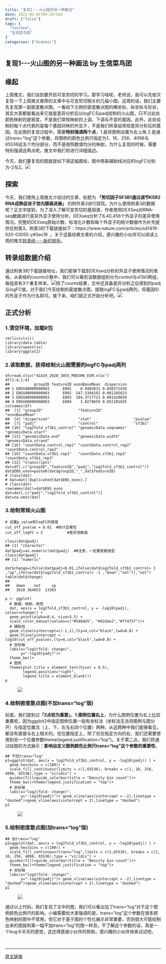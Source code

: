 ```yaml
---
title: "复现1---火山图的另一种画法"
date: 2023-03-01T09:29:58Z
draft: ["false"]
tags: [
  "fetched",
  "生信菜鸟团"
]
categories: ["Acdemic"]
---
```

复现1---火山图的另一种画法 by 生信菜鸟团
------
<div><section data-tool="mdnice编辑器" data-website="https://www.mdnice.com"><h2 data-tool="mdnice编辑器"><span></span><span>缘起</span><span></span></h2><p data-tool="mdnice编辑器">上周推文，我们谈到要开启可变剪切的学习。那学习啥呢，老师说，我可以先依次复现一下上周推文推荐的文章中与可变剪切相关的几幅小图。这周的话，我们主要先复现第一副密度散点图。<span>一看如下示例的密度散点图的横坐标、纵坐标与形状，其实大家都能看出来它就是差异分析后以logFC与padj绘制的火山图，只不过此处颜色映射的是密度，不是我们常规映射的上调、下调与不变的基因。此外，此处绘制的每个点代表的是每个基因对映的外显子，不是我们转录组常规差异分析后的基因</span>。在此图的复现过程中，需要<strong><span>特别强调两个点</span></strong><span>，1.是将图例设置为右上角 2.是通过trans="log"这个参数，将图例的颜色比例尺指定为1、16、256、4096与65536这五个均分部分，而不是按照数值均分的映射。</span>为什么复现的时候，需要特别强调这两点呢，推文中我们将进行详细描述。</p><p data-tool="mdnice编辑器">今天，我们要复现的图就是如下得这幅图哈，图中两条辅助线对应的logFC分别为-2与2。<img data-ratio="0.6440677966101694" data-src="https://mmbiz.qpic.cn/mmbiz_png/iaRJcrq2Los9VnLHnuuflJXXicicicicicvzgnWITzJEjib3nwrkWpGOLN0CicAzCbppahibL6DPaEdh3f9MDWxAc7sPxKg/640?wx_fmt=png" data-type="png" data-w="354" src="https://mmbiz.qpic.cn/mmbiz_png/iaRJcrq2Los9VnLHnuuflJXXicicicicicvzgnWITzJEjib3nwrkWpGOLN0CicAzCbppahibL6DPaEdh3f9MDWxAc7sPxKg/640?wx_fmt=png"></p><h2 data-tool="mdnice编辑器"><span></span><span>探索</span><span></span></h2><p data-tool="mdnice编辑器">今天，我们使用上周推文介绍过的文章，标题为 <strong>「剪切因子SF3B1通过调节KSR2 RNA成熟促进子宫内膜癌进展」</strong> 的附件表3进行探究。为什么使用附表3的数据呢？正文中提到，为了深入了解可变剪切的基因谱，作者使用DEXSeq对RNA-seq数据进行差异外显子使用分析。DEXseq分析了6,40,456个外显子的差异使用情况。完整的DEXseq原始计数、标准化计数和每个外显子的统计数据作为补充提供在附表3。附表3的下载链接如下：<span>https://www.nature.com/articles/s41419-020-03055-y#Sec18 </span> 。关于这篇经典文章的介绍，感兴趣的小伙伴可以阅读上周的推文<a href="https://mp.weixin.qq.com/s?__biz=MzUzMTEwODk0Ng==&amp;mid=2247510762&amp;idx=1&amp;sn=fa70866e6f9c6602319f24e3a444020e&amp;chksm=fa456fd7cd32e6c18440c508e237f1d89a1ac40eb55325b8e96ce018fe88cde3b783c2789a00&amp;cur_album_id=2545418429466607617&amp;scene=21&amp;key=a1e4a6001c8061185cd5b40aac56082940b2ea5a4a182fecd7c0374da472e152023d0c46aa3309e5fa34b556f2370ba5c54b291a8bec0651f4094e4e6f29100cdecf9dc15dc58f0d233579e0ca88d3c3c6eb8771ed7bdd134dea9ed04a12d15e35a151d13c762cc345fbbb83a63129fd984bd66bf2a630a88b7089ae1d03fc01&amp;ascene=0&amp;uin=MjI3OTYzNDcwNg==&amp;devicetype=Windows%2011%20x64&amp;version=6309001c&amp;lang=zh_CN&amp;countrycode=CN&amp;exportkey=n_ChQIAhIQENkvIGDm9RWNIfkurONGSRLgAQIE97dBBAEAAAAAAGtMNjFxFtsAAAAOpnltbLcz9gKNyK89dVj035igPCVgjLtvn5meYnsFZoI/xeN/8S3YJD61%20p0Cpc6NjPL0JTqqr2LL2Cy46zH%20tmT4QyA3qW1IWj/tscsZJPCQc3lLwO9%20oQbgWRtsU9sPg%20rPGOJ2rHG0K/0Y5nv7cBfuQN/twge3IrM/dO8c0oL/S6ualDp/%20xl8GnqslRFN7bnedRQm5y3luybAxpwalSfVe1zkSnK3TI9qY0ycLij6cHKrCVmMiaMEgy9w%20a%2077Fv9Kwd8HxBU&amp;acctmode=0&amp;pass_ticket=NcMYodOx2lsBPabCW7nWYkR5uFB/wlUp3uDDuLIx5mZSVeL3NszbYsgZXPMl/eJdn617qmtBme6uC1IIAHCsaw==&amp;wx_header=1&amp;fontgear=2#wechat_redirect" data-linktype="2">转录组----新的转折</a>。</p><h2 data-tool="mdnice编辑器"><span></span><span>转录组数据介绍</span><span></span></h2><p data-tool="mdnice编辑器">通过附表3的下载链接地址，我们能够下载到DEXseq分析的外显子使用情况的表格。从表格的counts计数中，我们可以看到该数据组别分为control与sf3b1两组，每组具有3个重复样本。<img data-ratio="0.30781893004115224" data-src="https://mmbiz.qpic.cn/mmbiz_png/iaRJcrq2Los9VnLHnuuflJXXicicicicicvzgngo1pxXzkYQ3mGMzOVFibssCPTe4Qj3IqhN0HY8Kuiae9LxByKrIep5wA/640?wx_fmt=png" data-type="png" data-w="1215" src="https://mmbiz.qpic.cn/mmbiz_png/iaRJcrq2Los9VnLHnuuflJXXicicicicicvzgngo1pxXzkYQ3mGMzOVFibssCPTe4Qj3IqhN0HY8Kuiae9LxByKrIep5wA/640?wx_fmt=png">除了counts结果，文中还具备差异分析之后得到的padj与logFC值。对于我们今天绘制的密度散点图，提取logFC与padj两列，将基因ID的外显子作为行名即可。接下来，咱们就正式开始分析吧。<img data-ratio="0.4760892667375133" data-src="https://mmbiz.qpic.cn/mmbiz_png/iaRJcrq2Los9VnLHnuuflJXXicicicicicvzgncic6ibGoMwzbFrt7nfiaj7JAeQwk5wXfcwM2mTQPhibXibvKsR9DSiaViakicg/640?wx_fmt=png" data-type="png" data-w="941" src="https://mmbiz.qpic.cn/mmbiz_png/iaRJcrq2Los9VnLHnuuflJXXicicicicicvzgncic6ibGoMwzbFrt7nfiaj7JAeQwk5wXfcwM2mTQPhibXibvKsR9DSiaViakicg/640?wx_fmt=png"></p><h2 data-tool="mdnice编辑器"><span></span><span>正式分析</span><span></span></h2><h3 data-tool="mdnice编辑器"><span></span><span><span></span>1.清空环境，加载R包</span><span></span></h3><pre data-tool="mdnice编辑器"><span></span><code>rm(list=ls())<br><span>library</span>(data.table)<br><span>library</span>(openxlsx)<br><span>library</span>(ggplot2)<br></code></pre><h3 data-tool="mdnice编辑器"><span></span><span><span></span>2.读取数据，获得绘制火山图需要的logFC与padj两列</span><span></span></h3><pre data-tool="mdnice编辑器"><span></span><code>df=read.xlsx(<span>"41419_2020_3055_MOESM8_ESM.xlsx"</span>)<br>df[<span>1</span>:<span>4</span>,<span>1</span>:<span>4</span>]<br><span>##           groupID featureID exonBaseMean  dispersion</span><br><span>## 1 ENSG00000000003      E001    0.9483831 0.050371938</span><br><span>## 2 ENSG00000000003      E002  547.5304102 0.001285623</span><br><span>## 3 ENSG00000000003      E003  184.3717721 0.001420820</span><br><span>## 4 ENSG00000000003      E004    1.0278659 0.052101035</span><br>colnames(df)<br><span>##  [1] "groupID"                "featureID"              "exonBaseMean"          </span><br><span>##  [4] "dispersion"             "stat"                   "pvalue"                </span><br><span>##  [7] "padj"                   "control"                "sf3b1"                 </span><br><span>## [10] "log2fold_sf3b1_control" "genomicData.seqnames"   "genomicData.start"     </span><br><span>## [13] "genomicData.end"        "genomicData.width"      "genomicData.strand"    </span><br><span>## [16] "countData.control_rep1" "countData.control_rep2" "countData.control_rep3"</span><br><span>## [19] "countData.sf3b1_rep1"   "countData.sf3b1_rep2"   "countData.sf3b1_rep3"  </span><br><span>## [22] "transcripts"</span><br>dat=df[,c(<span>"groupID"</span>,<span>"featureID"</span>,<span>"padj"</span>,<span>"log2fold_sf3b1_control"</span>)]<br>dat$ENS_exon=paste0(dat$groupID,<span>"_"</span>,dat$featureID)<br><span># class(dat)</span><br><span># dat=dat[!duplicated(dat$ENS_exon),]</span><br><span># class(dat)</span><br>rownames(dat)=dat$ENS_exon<br>dat=dat[,c(<span>"padj"</span>,<span>"log2fold_sf3b1_control"</span>)]<br>dat=na.omit(dat)<br></code></pre><h3 data-tool="mdnice编辑器"><span></span><span><span></span>3.绘制常规火山图</span><span></span></h3><pre data-tool="mdnice编辑器"><span></span><code><span># 设置p_value和logFC的阈值</span><br>cut_off_pvalue = <span>0.01</span>  <span>#统计显著性</span><br>cut_off_logFC = <span>2</span>           <span>#差异倍数值</span><br><br>class(dat$padj)<br><span>## [1] "character"</span><br>dat$padj=as.numeric(dat$padj)  <span>##注意，一定要是数值型</span><br>class(dat$padj)<br><span>## [1] "numeric"</span><br><br>dat$change=ifelse(dat$padj&lt;<span>0.01</span>,ifelse(dat$log2fold_sf3b1_control&gt; <span>1</span> ,<span>"up"</span>,ifelse(dat$log2fold_sf3b1_control&lt; -<span>1</span> ,<span>"down"</span>,<span>"not"</span>)),<span>"not"</span>)<br>table(dat$change)<br><span>## </span><br><span>##   down    not     up </span><br><span>##   3618 364053  13383</span><br><br>p &lt;- ggplot(<br>  <span># 数据、映射、颜色</span><br>  dat, aes(x = log2fold_sf3b1_control, y = -log10(padj), colour=change)) +<br>  geom_point(alpha=<span>0.4</span>, size=<span>3.5</span>) +<br>  scale_color_manual(values=c(<span>"#546de5"</span>, <span>"#d2dae2"</span>,<span>"#ff4757"</span>))+<br>  <span># 辅助线</span><br>  geom_vline(xintercept=c(-<span>1</span>,<span>1</span>),lty=<span>4</span>,col=<span>"black"</span>,lwd=<span>0.8</span>) +<br>  geom_hline(yintercept = -log10(cut_off_pvalue),lty=<span>4</span>,col=<span>"black"</span>,lwd=<span>0.8</span>) +<br>  <span># 坐标轴</span><br>  labs(x=<span>"log2(fold- change)"</span>,<br>       y=<span>"-log10(padj)"</span>)+<br>  theme_bw()+<br>  <span># 图例</span><br>  theme(plot.title = element_text(hjust = <span>0.5</span>), <br>        legend.position=<span>"right"</span>, <br>        legend.title = element_blank())<br>p<br></code></pre><figure data-tool="mdnice编辑器"><img data-ratio="0.7142857142857143" data-src="https://mmbiz.qpic.cn/mmbiz_png/iaRJcrq2Los9VnLHnuuflJXXicicicicicvzgnBSVibYREQdWO8jibgmdCHq0r5WLictoTToGJDKZVibV9oHFxZrtrudsPmQ/640?wx_fmt=png" data-type="png" data-w="672" src="https://mmbiz.qpic.cn/mmbiz_png/iaRJcrq2Los9VnLHnuuflJXXicicicicicvzgnBSVibYREQdWO8jibgmdCHq0r5WLictoTToGJDKZVibV9oHFxZrtrudsPmQ/640?wx_fmt=png"></figure><h3 data-tool="mdnice编辑器"><span></span><span><span></span>4.绘制密度散点图(不加trans=“log”版)</span><span></span></h3><p data-tool="mdnice编辑器">前面，我们提到过<strong>「2点较为重要」</strong>。<strong>1.图例位置右上</strong>，为什么图例位置为右上比较重要呢，因为ggplot2中指定图例位置一般有坐标法（坐标法无法将图例与图分开）与指定位置法（上、下、左与右四个位置）两种。从这两种中我们能够看见，都没有直接与右上相关的。在位置指定上，除了仅仅指定方向的右，我们还需要使用到另一个位置参数theme(legend.justification=“top”)。<span>关于第二点，我们将通过绘图的方式展示</span><strong><span>：影响自定义图例颜色比例尺trans=“log”这个参数的重要性</span></strong>。</p><pre data-tool="mdnice编辑器"><span></span><code><span>## 不加trans="log"</span><br>p1=ggplot(dat, aes(x = log2fold_sf3b1_control, y = -log10(padj)) ) +<br>  geom_hex(bins = c(<span>100</span>)) +<br>  scale_fill_continuous(limits = c(<span>1</span>,<span>65536</span>), breaks = c(<span>1</span>, <span>16</span>, <span>256</span>, <span>4096</span>, <span>65536</span>),type = <span>"viridis"</span>) +<br>  guides(fill=guide_colorbar(title = <span>"Density bin count"</span>))+<br>  theme_bw()+theme(legend.justification = <span>"top"</span>)+<br>  <span># 坐标轴</span><br>  labs(x=<span>"log2(fold- change)"</span>,<br>       y=<span>"-log10(padj)"</span>)+ geom_vline(aes(xintercept = -<span>2</span>),linetype = <span>"dashed"</span>)+geom_vline(aes(xintercept = <span>2</span>),linetype = <span>"dashed"</span>)<br>p1<br></code></pre><figure data-tool="mdnice编辑器"><img data-ratio="0.7142857142857143" data-src="https://mmbiz.qpic.cn/mmbiz_png/iaRJcrq2Los9VnLHnuuflJXXicicicicicvzgnSvhP0E8h4EpcsibkTRCVRGgcJicaVfU1AZvneCJHcqdZJ1TQF9KWj3icQ/640?wx_fmt=png" data-type="png" data-w="672" src="https://mmbiz.qpic.cn/mmbiz_png/iaRJcrq2Los9VnLHnuuflJXXicicicicicvzgnSvhP0E8h4EpcsibkTRCVRGgcJicaVfU1AZvneCJHcqdZJ1TQF9KWj3icQ/640?wx_fmt=png"></figure><h3 data-tool="mdnice编辑器"><span></span><span><span></span>5.绘制密度散点图(加trans=“log”版)</span><span></span></h3><pre data-tool="mdnice编辑器"><span></span><code><span>## 加trans="log"</span><br>p2=ggplot(dat, aes(x = log2fold_sf3b1_control, y = -log10(padj)) ) +<br>  geom_hex(bins = c(<span>100</span>)) +<br>  scale_fill_continuous(trans=<span>"log"</span>,limits = c(<span>1</span>,<span>65536</span>), breaks = c(<span>1</span>, <span>16</span>, <span>256</span>, <span>4096</span>, <span>65536</span>),type = <span>"viridis"</span>) +<br>  guides(fill=guide_colorbar(title = <span>"Density bin count"</span>))+<br>  theme_bw()+theme(legend.justification = <span>"top"</span>)+<br>  <span># 坐标轴</span><br>  labs(x=<span>"log2(fold- change)"</span>,<br>       y=<span>"-log10(padj)"</span>)+ geom_vline(aes(xintercept = -<span>2</span>),linetype = <span>"dashed"</span>)+geom_vline(aes(xintercept = <span>2</span>),linetype = <span>"dashed"</span>)<br>p2<br></code></pre><figure data-tool="mdnice编辑器"><img data-ratio="0.7142857142857143" data-src="https://mmbiz.qpic.cn/mmbiz_png/iaRJcrq2Los9VnLHnuuflJXXicicicicicvzgnMMOYm2zeicvicOCAAjiatLPxJ08CkicKtsZaYck8Hq2LC38iasicvYr25Izw/640?wx_fmt=png" data-type="png" data-w="672" src="https://mmbiz.qpic.cn/mmbiz_png/iaRJcrq2Los9VnLHnuuflJXXicicicicicvzgnMMOYm2zeicvicOCAAjiatLPxJ08CkicKtsZaYck8Hq2LC38iasicvYr25Izw/640?wx_fmt=png"><span></span></figure><p data-tool="mdnice编辑器">通过以上代码，我们复现了文中的图，我们可以看出加了trans=“log”对于这个图例颜色比例尺的影响。<span>小编需要给大家强调的是，trans=“log”这个参数在很多颜色映射的图中不常用，但它对于基于图的个性化展示非常重要，否则很大可能绘制出来的图就和第一幅不加trans=“log”的图一样丑。</span>不了解这个参数的话，真是一个bug卡半天的感觉，这还得感谢小伙伴的帮助，感兴趣的小伙伴快来试试吧。</p></section><p><br></p><p><mp-style-type data-value="10000"></mp-style-type></p></div>  
<hr>
<a href="https://mp.weixin.qq.com/s/njE36VHX70xW9cIhugeT4w",target="_blank" rel="noopener noreferrer">原文链接</a>
